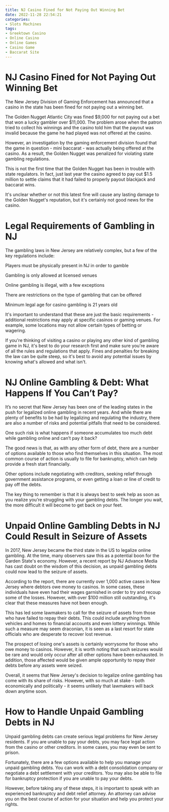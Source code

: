 ```yaml
---
title: NJ Casino Fined for Not Paying Out Winning Bet
date: 2022-11-28 22:54:21
categories:
- Slots Machines
tags:
- Greektown Casino
- Online Casino
- Online Games
- Casino Game
- Baccarat Site
---
```



#  NJ Casino Fined for Not Paying Out Winning Bet

The New Jersey Division of Gaming Enforcement has announced that a casino in the state has been fined for not paying out a winning bet.

The Golden Nugget Atlantic City was fined $9,000 for not paying out a bet that won a lucky gambler over $11,000. The problem arose when the patron tried to collect his winnings and the casino told him that the payout was invalid because the game he had played was not offered at the casino.

However, an investigation by the gaming enforcement division found that the game in question - mini baccarat - was actually being offered at the casino. As a result, the Golden Nugget was penalized for violating state gambling regulations.

This is not the first time that the Golden Nugget has been in trouble with state regulators. In fact, just last year the casino agreed to pay out $1.5 million to settle claims that it had failed to properly payout blackjack and baccarat wins.

It's unclear whether or not this latest fine will cause any lasting damage to the Golden Nugget's reputation, but it's certainly not good news for the casino.

#  Legal Requirements of Gambling in NJ

The gambling laws in New Jersey are relatively complex, but a few of the key regulations include:

Players must be physically present in NJ in order to gamble

Gambling is only allowed at licensed venues

Online gambling is illegal, with a few exceptions

There are restrictions on the type of gambling that can be offered

Minimum legal age for casino gambling is 21 years old

It's important to understand that these are just the basic requirements - additional restrictions may apply at specific casinos or gaming venues. For example, some locations may not allow certain types of betting or wagering.

If you're thinking of visiting a casino or playing any other kind of gambling game in NJ, it's best to do your research first and make sure you're aware of all the rules and regulations that apply. Fines and penalties for breaking the law can be quite steep, so it's best to avoid any potential issues by knowing what's allowed and what isn't.

#  NJ Online Gambling & Debt: What Happens If You Can’t Pay?

It’s no secret that New Jersey has been one of the leading states in the push for legalized online gambling in recent years. And while there are plenty of benefits to be had by legalizing and regulating the industry, there are also a number of risks and potential pitfalls that need to be considered.

One such risk is what happens if someone accumulates too much debt while gambling online and can’t pay it back?

The good news is that, as with any other form of debt, there are a number of options available to those who find themselves in this situation. The most common course of action is usually to file for bankruptcy, which can help provide a fresh start financially.

Other options include negotiating with creditors, seeking relief through government assistance programs, or even getting a loan or line of credit to pay off the debts.

The key thing to remember is that it is always best to seek help as soon as you realize you’re struggling with your gambling debts. The longer you wait, the more difficult it will become to get back on your feet.

#  Unpaid Online Gambling Debts in NJ Could Result in Seizure of Assets 

In 2017, New Jersey became the third state in the US to legalize online gambling. At the time, many observers saw this as a potential boon for the Garden State's economy. However, a recent report by NJ Advance Media has cast doubt on the wisdom of this decision, as unpaid gambling debts could now lead to the seizure of assets.

According to the report, there are currently over 1,000 active cases in New Jersey where debtors owe money to casinos. In some cases, these individuals have even had their wages garnished in order to try and recoup some of the losses. However, with over $100 million still outstanding, it's clear that these measures have not been enough.

This has led some lawmakers to call for the seizure of assets from those who have failed to repay their debts. This could include anything from vehicles and homes to financial accounts and even lottery winnings. While such a measure may seem draconian, it is seen as a last resort for state officials who are desperate to recover lost revenue.

The prospect of losing one's assets is certainly worrysome for those who owe money to casinos. However, it is worth noting that such seizures would be rare and would only occur after all other options have been exhausted. In addition, those affected would be given ample opportunity to repay their debts before any assets were seized.

Overall, it seems that New Jersey's decision to legalize online gambling has come with its share of risks. However, with so much at stake - both economically and politically - it seems unlikely that lawmakers will back down anytime soon.

#  How to Handle Unpaid Gambling Debts in NJ

Unpaid gambling debts can create serious legal problems for New Jersey residents. If you are unable to pay your debts, you may face legal action from the casino or other creditors. In some cases, you may even be sent to prison.

Fortunately, there are a few options available to help you manage your unpaid gambling debts. You can work with a debt consolidation company or negotiate a debt settlement with your creditors. You may also be able to file for bankruptcy protection if you are unable to pay your debts.

However, before taking any of these steps, it is important to speak with an experienced bankruptcy and debt relief attorney. An attorney can advise you on the best course of action for your situation and help you protect your rights.